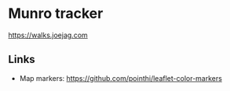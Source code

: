 # Munro tracker

https://walks.joejag.com

## Links

- Map markers: https://github.com/pointhi/leaflet-color-markers
